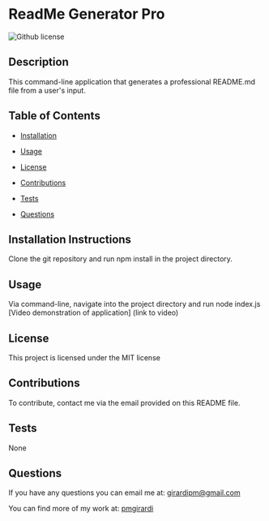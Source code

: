 # ReadMe Generator Pro
  ![Github license](https://img.shields.io/badge/license-MIT-blue.svg)
  ## Description
  This command-line application that generates a professional README.md file from a user's input.
  ## Table of Contents
  * [Installation](#installation-instructions)
  
  * [Usage](#usage)
  * [License](#license)
  * [Contributions](#contributions)
  
  * [Tests](#tests)
  
  * [Questions](#questions)
  ## Installation Instructions
  Clone the git repository and run npm install in the project directory.
  ## Usage
  Via command-line, navigate into the project directory and run node index.js [Video demonstration of application] (link to video)
  ## License
This project is licensed under the MIT license
  ## Contributions
  To contribute, contact me via the email provided on this README file.
  ## Tests
  None
  ## Questions
  If you have any questions you can email me at: girardipm@gmail.com 

  You can find more of my work at: [pmgirardi](https://github.com/pmgirardi) 
